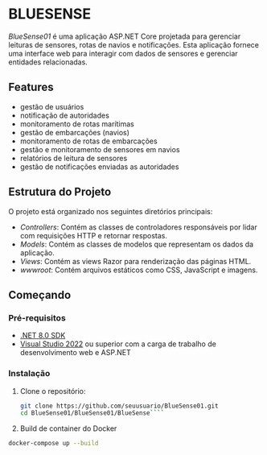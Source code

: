 # BLUESENSE

*BlueSense01* é uma aplicação ASP.NET Core projetada para gerenciar leituras de sensores, rotas de navios e notificações. Esta aplicação fornece uma interface web para interagir com dados de sensores e gerenciar entidades relacionadas.

## Features

- gestão de usuários
- notificação de autoridades
- monitoramento de rotas marítimas
- gestão de embarcações (navios)
- monitoramento de rotas de embarcações
- gestão e monitoramento de sensores em navios
- relatórios de leitura de sensores
- gestão de notificações enviadas as autoridades

## Estrutura do Projeto

O projeto está organizado nos seguintes diretórios principais:

- *Controllers*: Contém as classes de controladores responsáveis por lidar com requisições HTTP e retornar respostas.
- *Models*: Contém as classes de modelos que representam os dados da aplicação.
- *Views*: Contém as views Razor para renderização das páginas HTML.
- *wwwroot*: Contém arquivos estáticos como CSS, JavaScript e imagens.

## Começando

### Pré-requisitos

- [.NET 8.0 SDK](https://dotnet.microsoft.com/download/dotnet/8.0)
- [Visual Studio 2022](https://visualstudio.microsoft.com/vs/) ou superior com a carga de trabalho de desenvolvimento web e ASP.NET

### Instalação

1. Clone o repositório:
   ```bash
   git clone https://github.com/seuusuario/BlueSense01.git
   cd BlueSense01/BlueSense01/BlueSense````

2. Build de container do Docker
  ```bash
  docker-compose up --build
  ```
